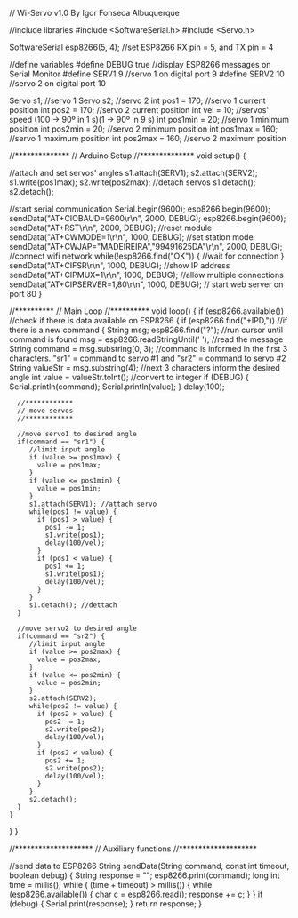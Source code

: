 // Wi-Servo v1.0 By Igor Fonseca Albuquerque

//include libraries
#include <SoftwareSerial.h>
#include <Servo.h>

SoftwareSerial esp8266(5, 4); //set ESP8266 RX pin = 5, and TX pin = 4

//define variables
#define DEBUG true //display ESP8266 messages on Serial Monitor
#define SERV1 9  //servo 1 on digital port 9
#define SERV2 10 //servo 2 on digital port 10

Servo s1; //servo 1
Servo s2; //servo 2
int pos1 = 170; //servo 1 current position
int pos2 = 170; //servo 2 current position
int vel = 10; //servos' speed (100 -> 90º in 1 s)(1 -> 90º in 9 s)
int pos1min = 20; //servo 1 minimum position
int pos2min = 20; //servo 2 minimum position
int pos1max = 160; //servo 1 maximum position
int pos2max = 160; //servo 2 maximum position


//**************
// Arduino Setup
//**************
void setup()
{

  //attach and set servos' angles
  s1.attach(SERV1);
  s2.attach(SERV2);
  s1.write(pos1max);
  s2.write(pos2max);
  //detach servos
  s1.detach();
  s2.detach();
  
  //start serial communication
  Serial.begin(9600);
  esp8266.begin(9600); 
  sendData("AT+CIOBAUD=9600\r\n", 2000, DEBUG);
  esp8266.begin(9600);
  sendData("AT+RST\r\n", 2000, DEBUG); //reset module
  sendData("AT+CWMODE=1\r\n", 1000, DEBUG); //set station mode
  sendData("AT+CWJAP=\"MADEIREIRA\",\"99491625DA\"\r\n", 2000, DEBUG);   //connect wifi network
  while(!esp8266.find("OK")) { //wait for connection
  } 
  sendData("AT+CIFSR\r\n", 1000, DEBUG); //show IP address
  sendData("AT+CIPMUX=1\r\n", 1000, DEBUG); //allow multiple connections
  sendData("AT+CIPSERVER=1,80\r\n", 1000, DEBUG); // start web server on port 80
}

//**********
// Main Loop
//**********
void loop()
{
  if (esp8266.available())  //check if there is data available on ESP8266
  {
    if (esp8266.find("+IPD,")) //if there is a new command
    {
      String msg;
      esp8266.find("?"); //run cursor until command is found
      msg = esp8266.readStringUntil(' '); //read the message
      String command = msg.substring(0, 3); //command is informed in the first 3 characters. "sr1" = command to servo #1 and "sr2" = command to servo #2
      String valueStr = msg.substring(4);   //next 3 characters inform the desired angle
      int value = valueStr.toInt();         //convert to integer
      if (DEBUG) {
        Serial.println(command);
        Serial.println(value);
      }
      delay(100);
      
      //************
      // move servos
      //************
      
      //move servo1 to desired angle
      if(command == "sr1") {
         //limit input angle
         if (value >= pos1max) {
           value = pos1max;
         }
         if (value <= pos1min) {
           value = pos1min;
         }
         s1.attach(SERV1); //attach servo
         while(pos1 != value) {
           if (pos1 > value) {
             pos1 -= 1;
             s1.write(pos1);
             delay(100/vel);
           }
           if (pos1 < value) {
             pos1 += 1;
             s1.write(pos1);
             delay(100/vel);
           }
         }
         s1.detach(); //dettach
      }

      //move servo2 to desired angle
      if(command == "sr2") {
         //limit input angle
         if (value >= pos2max) {
           value = pos2max;
         }
         if (value <= pos2min) {
           value = pos2min;
         }
         s2.attach(SERV2);
         while(pos2 != value) {
           if (pos2 > value) {
             pos2 -= 1;
             s2.write(pos2);
             delay(100/vel);
           }
           if (pos2 < value) {
             pos2 += 1;
             s2.write(pos2);
             delay(100/vel);
           }
         }   
         s2.detach();     
      } 
    }
  }
}


//********************
// Auxiliary functions
//********************

//send data to ESP8266
String sendData(String command, const int timeout, boolean debug)
{
  String response = "";
  esp8266.print(command);
  long int time = millis();
  while ( (time + timeout) > millis())
  {
    while (esp8266.available())
    {
      char c = esp8266.read();
      response += c;
    }
  }
  if (debug)
  {
    Serial.print(response);
  }
  return response;
}
